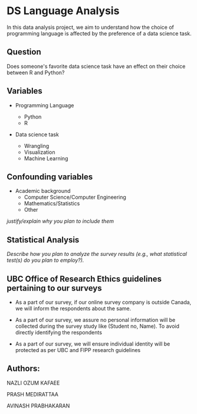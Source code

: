 # DS Language Analysis

In this data analysis project, we aim to understand how the choice of programming language is affected by the preference of a data science task. 

## Question

Does someone's favorite data science task have an effect on their choice between R and Python?

## Variables

* Programming Language
	* Python
	* R

* Data science task
	* Wrangling
	* Visualization
	* Machine Learning


## Confounding variables

* Academic background
	* Computer Science/Computer Engineering
	* Mathematics/Statistics
	* Other

*justify/explain why you plan to include them*

	
## Statistical Analysis

*Describe how you plan to analyze the survey results (e.g., what statistical test(s) do you plan to employ?).*


## UBC Office of Research Ethics guidelines pertaining to our surveys 


* As a part of our survey, if our online survey company 
 is outside Canada, we will inform the respondents about the same.


*  As a part of our survey, we assure no personal information will be collected during the survey study like (Student no, Name). To avoid directly identifying the respondents

* As a part of our survey, we will ensure individual identity will be protected as per UBC and FIPP research guidelines





## Authors: 

NAZLI OZUM KAFAEE

PRASH MEDIRATTAA

AVINASH PRABHAKARAN
